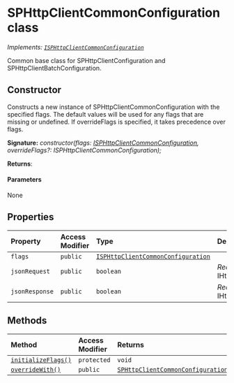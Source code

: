 # SPHttpClientCommonConfiguration class

_Implements: [`ISPHttpClientCommonConfiguration`](../sp-http/isphttpclientcommonconfiguration.md)_





Common base class for SPHttpClientConfiguration and SPHttpClientBatchConfiguration.


## Constructor
Constructs a new instance of SPHttpClientCommonConfiguration with the specified flags. The default values will be used for any flags that are missing or undefined. If overrideFlags is specified, it takes precedence over flags.

**Signature:** _constructor(flags: [ISPHttpClientCommonConfiguration](../sp-http/isphttpclientcommonconfiguration.md), overrideFlags?: ISPHttpClientCommonConfiguration);_

**Returns**: 



#### Parameters
None


## Properties

| Property	   | Access Modifier | Type	| Description|
|:-------------|:----|:-------|:-----------|
|`flags`     | `public` | [`ISPHttpClientCommonConfiguration`](../sp-http/isphttpclientcommonconfiguration.md) |  |
|`jsonRequest`     | `public` | `boolean` | _Read-only._ {@inheritdoc IHttpClientConfiguration.jsonRequest} |
|`jsonResponse`     | `public` | `boolean` | _Read-only._ {@inheritdoc IHttpClientConfiguration.jsonResponse} |




## Methods

| Method	   | Access Modifier | Returns	| Description|
|:-------------|:----|:-------|:-----------|
|[`initializeFlags()`](initializeflags-sphttpclientcommonconfiguration.md)     | `protected` | `void` |  |
|[`overrideWith()`](overridewith-sphttpclientcommonconfiguration.md)     | `public` | [`SPHttpClientCommonConfiguration`](../sp-http/sphttpclientcommonconfiguration.md) |  |





